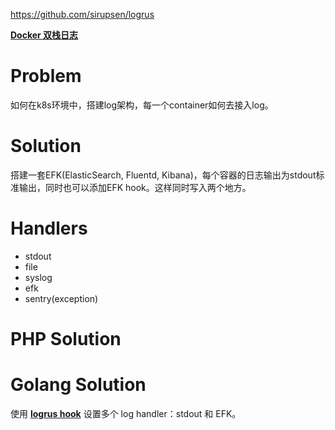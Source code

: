 
https://github.com/sirupsen/logrus

**[Docker 双栈日志](https://mp.weixin.qq.com/s/oZ5xbCbO_1lsgEa3QKBxoQ)**

# Problem
如何在k8s环境中，搭建log架构，每一个container如何去接入log。

# Solution
搭建一套EFK(ElasticSearch, Fluentd, Kibana)，每个容器的日志输出为stdout标准输出，同时也可以添加EFK hook。这样同时写入两个地方。

# Handlers
* stdout
* file
* syslog
* efk
* sentry(exception)


# PHP Solution


# Golang Solution
使用 **[logrus hook](https://github.com/sirupsen/logrus#hooks)** 设置多个 log handler：stdout 和 EFK。


